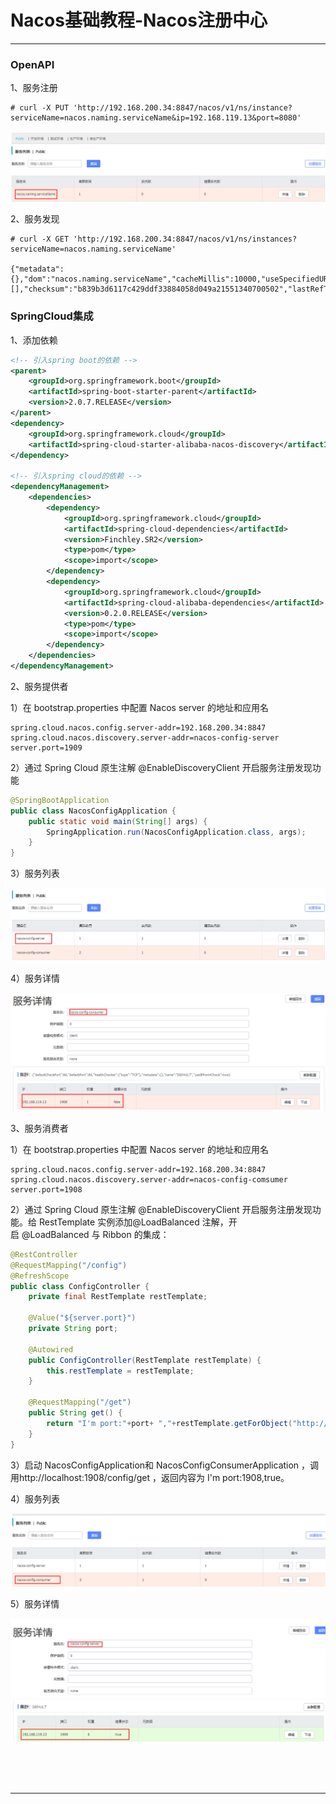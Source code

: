 # Nacos基础教程-Nacos注册中心

---

### OpenAPI

1、服务注册

~~~plaintext
# curl -X PUT 'http://192.168.200.34:8847/nacos/v1/ns/instance?serviceName=nacos.naming.serviceName&ip=192.168.119.13&port=8080'
~~~

![img](images/1614478777716.png)

2、服务发现

~~~plaintext
# curl -X GET 'http://192.168.200.34:8847/nacos/v1/ns/instances?serviceName=nacos.naming.serviceName'

{"metadata":{},"dom":"nacos.naming.serviceName","cacheMillis":10000,"useSpecifiedURL":false,"hosts":[],"checksum":"b839b3d6117c429ddf33884058d049a21551340700502","lastRefTime":1551340700502,"
~~~

### SpringCloud集成

1、添加依赖

~~~xml
<!-- 引入spring boot的依赖 -->
<parent>
	<groupId>org.springframework.boot</groupId>
	<artifactId>spring-boot-starter-parent</artifactId>
	<version>2.0.7.RELEASE</version>
</parent>
<dependency>
	<groupId>org.springframework.cloud</groupId>
	<artifactId>spring-cloud-starter-alibaba-nacos-discovery</artifactId>
</dependency>

<!-- 引入spring cloud的依赖 -->
<dependencyManagement>
	<dependencies>
		<dependency>
			<groupId>org.springframework.cloud</groupId>
			<artifactId>spring-cloud-dependencies</artifactId>
			<version>Finchley.SR2</version>
			<type>pom</type>
			<scope>import</scope>
		</dependency>
		<dependency>
			<groupId>org.springframework.cloud</groupId>
			<artifactId>spring-cloud-alibaba-dependencies</artifactId>
			<version>0.2.0.RELEASE</version>
			<type>pom</type>
			<scope>import</scope>
		</dependency>
	</dependencies>
</dependencyManagement>
~~~

2、服务提供者

1）在 bootstrap.properties 中配置 Nacos server 的地址和应用名

~~~plaintext
spring.cloud.nacos.config.server-addr=192.168.200.34:8847
spring.cloud.nacos.discovery.server-addr=nacos-config-server
server.port=1909
~~~

2）通过 Spring Cloud 原生注解 @EnableDiscoveryClient 开启服务注册发现功能

~~~java
@SpringBootApplication
public class NacosConfigApplication {
	public static void main(String[] args) {
		SpringApplication.run(NacosConfigApplication.class, args);
	}
}
~~~

3）服务列表

![img](images/1614478777717.png)

4）服务详情

![img](images/1614478777718.png)

3、服务消费者

1）在 bootstrap.properties 中配置 Nacos server 的地址和应用名

~~~plaintext
spring.cloud.nacos.config.server-addr=192.168.200.34:8847
spring.cloud.nacos.discovery.server-addr=nacos-config-comsumer
server.port=1908
~~~

2）通过 Spring Cloud 原生注解 @EnableDiscoveryClient 开启服务注册发现功能。给 RestTemplate 实例添加@LoadBalanced 注解，开启 @LoadBalanced 与 Ribbon 的集成：

~~~java
@RestController
@RequestMapping("/config")
@RefreshScope
public class ConfigController {
	private final RestTemplate restTemplate;

	@Value("${server.port}")
	private String port;

	@Autowired
	public ConfigController(RestTemplate restTemplate) {
		this.restTemplate = restTemplate;
	}

	@RequestMapping("/get")
	public String get() {
		return "I'm port:"+port+ ","+restTemplate.getForObject("http://nacos-config-server/config/get", String.class);
	}
}
~~~

3）启动 NacosConfigApplication和 NacosConfigConsumerApplication ，调用http://localhost:1908/config/get ，返回内容为 I'm port:1908,true。

4）服务列表

![img](images/1614478777719.png)

5）服务详情

![img](images/1614478777720.png)



<br/><br/><br/>

---

